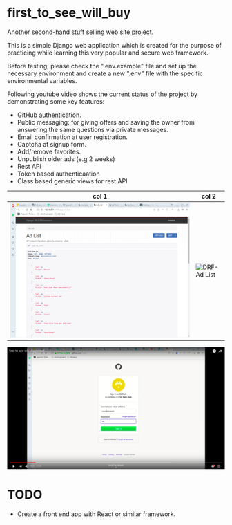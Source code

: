 # first_to_see_will_buy
Another second-hand stuff selling web site project.

This is a simple Django web application which is created for the purpose of practicing while learning this very popular and secure web framework.

Before testing, please check the ".env.example" file and set up the necessary environment and create a new ".env" file with the specific environmental variables.

Following youtube video shows the current status of the project by demonstrating some key features:
- GitHub authentication.
- Public messaging: for giving offers and saving the owner from answering the same questions via private messages.
- Email confirmation at user registration.
- Captcha at signup form.
- Add/remove favorites.
- Unpublish older ads (e.g 2 weeks)
- Rest API
- Token based authenticaation
- Class based generic views for rest API

| col 1      | col 2      | 
|------------|-------------| 
| ![DRF-Ad List](drf_demo1.png?raw=true "Ad List") | ![DRF-Ad List](drf_demo12.png?raw=true "Ad Detail") |



[![DEMO VIDEO](first_to_see_will_buy_demo.png)](https://youtu.be/JASbKDrm7bY)

# TODO
- Create a front end app with React or similar framework.
